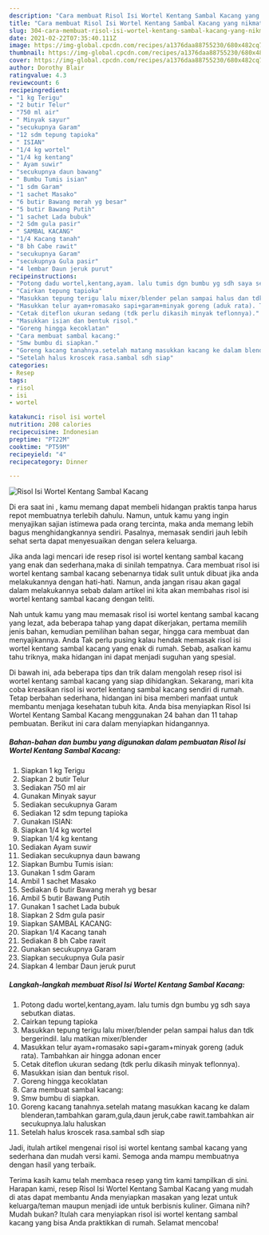 ```yaml
---
description: "Cara membuat Risol Isi Wortel Kentang Sambal Kacang yang nikmat Untuk Jualan"
title: "Cara membuat Risol Isi Wortel Kentang Sambal Kacang yang nikmat Untuk Jualan"
slug: 304-cara-membuat-risol-isi-wortel-kentang-sambal-kacang-yang-nikmat-untuk-jualan
date: 2021-02-22T07:35:40.111Z
image: https://img-global.cpcdn.com/recipes/a1376daa88755230/680x482cq70/risol-isi-wortel-kentang-sambal-kacang-foto-resep-utama.jpg
thumbnail: https://img-global.cpcdn.com/recipes/a1376daa88755230/680x482cq70/risol-isi-wortel-kentang-sambal-kacang-foto-resep-utama.jpg
cover: https://img-global.cpcdn.com/recipes/a1376daa88755230/680x482cq70/risol-isi-wortel-kentang-sambal-kacang-foto-resep-utama.jpg
author: Dorothy Blair
ratingvalue: 4.3
reviewcount: 6
recipeingredient:
- "1 kg Terigu"
- "2 butir Telur"
- "750 ml air"
- " Minyak sayur"
- "secukupnya Garam"
- "12 sdm tepung tapioka"
- " ISIAN"
- "1/4 kg wortel"
- "1/4 kg kentang"
- " Ayam suwir"
- "secukupnya daun bawang"
- " Bumbu Tumis isian"
- "1 sdm Garam"
- "1 sachet Masako"
- "6 butir Bawang merah yg besar"
- "5 butir Bawang Putih"
- "1 sachet Lada bubuk"
- "2 Sdm gula pasir"
- " SAMBAL KACANG"
- "1/4 Kacang tanah"
- "8 bh Cabe rawit"
- "secukupnya Garam"
- "secukupnya Gula pasir"
- "4 lembar Daun jeruk purut"
recipeinstructions:
- "Potong dadu wortel,kentang,ayam. lalu tumis dgn bumbu yg sdh saya sebutkan diatas."
- "Cairkan tepung tapioka"
- "Masukkan tepung terigu lalu mixer/blender pelan sampai halus dan tdk bergerindil. lalu matikan mixer/blender"
- "Masukkan telur ayam+romasako sapi+garam+minyak goreng (aduk rata). Tambahkan air hingga adonan encer"
- "Cetak diteflon ukuran sedang (tdk perlu dikasih minyak teflonnya)."
- "Masukkan isian dan bentuk risol."
- "Goreng hingga kecoklatan"
- "Cara membuat sambal kacang:"
- "Smw bumbu di siapkan."
- "Goreng kacang tanahnya.setelah matang masukkan kacang ke dalam blenderan,tambahkan garam,gula,daun jeruk,cabe rawit.tambahkan air secukupnya.lalu haluskan"
- "Setelah halus kroscek rasa.sambal sdh siap"
categories:
- Resep
tags:
- risol
- isi
- wortel

katakunci: risol isi wortel 
nutrition: 208 calories
recipecuisine: Indonesian
preptime: "PT22M"
cooktime: "PT59M"
recipeyield: "4"
recipecategory: Dinner

---
```



![Risol Isi Wortel Kentang Sambal Kacang](https://img-global.cpcdn.com/recipes/a1376daa88755230/680x482cq70/risol-isi-wortel-kentang-sambal-kacang-foto-resep-utama.jpg)

Di era  saat ini , kamu memang dapat membeli hidangan praktis tanpa harus repot membuatnya terlebih dahulu. Namun, untuk kamu yang ingin menyajikan sajian istimewa pada orang tercinta, maka anda memang lebih bagus menghidangkannya sendiri. Pasalnya, memasak sendiri jauh lebih sehat serta dapat menyesuaikan dengan selera keluarga.

Jika anda lagi mencari ide resep risol isi wortel kentang sambal kacang yang enak dan sederhana,maka di sinilah tempatnya. Cara membuat risol isi wortel kentang sambal kacang  sebenarnya tidak sulit untuk dibuat jika anda melakukannya dengan hati-hati. Namun, anda jangan risau akan gagal dalam melakukannya 
sebab dalam artikel ini kita akan membahas risol isi wortel kentang sambal kacang dengan teliti.  



Nah untuk kamu yang mau memasak risol isi wortel kentang sambal kacang yang lezat, ada beberapa tahap yang dapat dikerjakan, pertama memilih jenis bahan, kemudian pemilihan bahan segar, hingga cara membuat dan menyajikannya. Anda Tak perlu pusing kalau hendak memasak risol isi wortel kentang sambal kacang yang enak di rumah. Sebab, asalkan kamu  tahu triknya, maka hidangan ini dapat menjadi suguhan yang spesial.

Di bawah ini, ada beberapa tips dan trik dalam mengolah resep risol isi wortel kentang sambal kacang yang siap dihidangkan. Sekarang, mari kita coba kreasikan risol isi wortel kentang sambal kacang sendiri di rumah. Tetap berbahan sederhana, hidangan ini bisa memberi manfaat untuk membantu menjaga kesehatan tubuh kita. Anda bisa menyiapkan Risol Isi Wortel Kentang Sambal Kacang menggunakan 24 bahan dan 11 tahap pembuatan. Berikut ini cara dalam menyiapkan hidangannya.

<!--inarticleads1-->

##### Bahan-bahan dan bumbu yang digunakan dalam pembuatan Risol Isi Wortel Kentang Sambal Kacang:

1. Siapkan 1 kg Terigu
1. Siapkan 2 butir Telur
1. Sediakan 750 ml air
1. Gunakan  Minyak sayur
1. Sediakan secukupnya Garam
1. Sediakan 12 sdm tepung tapioka
1. Gunakan  ISIAN:
1. Siapkan 1/4 kg wortel
1. Siapkan 1/4 kg kentang
1. Sediakan  Ayam suwir
1. Sediakan secukupnya daun bawang
1. Siapkan  Bumbu Tumis isian:
1. Gunakan 1 sdm Garam
1. Ambil 1 sachet Masako
1. Sediakan 6 butir Bawang merah yg besar
1. Ambil 5 butir Bawang Putih
1. Gunakan 1 sachet Lada bubuk
1. Siapkan 2 Sdm gula pasir
1. Siapkan  SAMBAL KACANG:
1. Siapkan 1/4 Kacang tanah
1. Sediakan 8 bh Cabe rawit
1. Gunakan secukupnya Garam
1. Siapkan secukupnya Gula pasir
1. Siapkan 4 lembar Daun jeruk purut




<!--inarticleads2-->

##### Langkah-langkah membuat Risol Isi Wortel Kentang Sambal Kacang:

1. Potong dadu wortel,kentang,ayam. lalu tumis dgn bumbu yg sdh saya sebutkan diatas.
1. Cairkan tepung tapioka
1. Masukkan tepung terigu lalu mixer/blender pelan sampai halus dan tdk bergerindil. lalu matikan mixer/blender
1. Masukkan telur ayam+romasako sapi+garam+minyak goreng (aduk rata). Tambahkan air hingga adonan encer
1. Cetak diteflon ukuran sedang (tdk perlu dikasih minyak teflonnya).
1. Masukkan isian dan bentuk risol.
1. Goreng hingga kecoklatan
1. Cara membuat sambal kacang:
1. Smw bumbu di siapkan.
1. Goreng kacang tanahnya.setelah matang masukkan kacang ke dalam blenderan,tambahkan garam,gula,daun jeruk,cabe rawit.tambahkan air secukupnya.lalu haluskan
1. Setelah halus kroscek rasa.sambal sdh siap




Jadi, itulah artikel mengenai  risol isi wortel kentang sambal kacang  yang sederhana dan mudah versi kami. Semoga anda mampu membuatnya dengan hasil yang terbaik. 

Terima kasih kamu telah membaca resep yang tim kami tampilkan di sini. Harapan kami, resep  Risol Isi Wortel Kentang Sambal Kacang yang mudah di atas dapat membantu Anda menyiapkan masakan yang lezat untuk keluarga/teman maupun menjadi ide untuk berbisnis kuliner. Gimana nih? Mudah bukan? Itulah cara menyiapkan risol isi wortel kentang sambal kacang yang bisa Anda praktikkan di rumah. Selamat mencoba!


